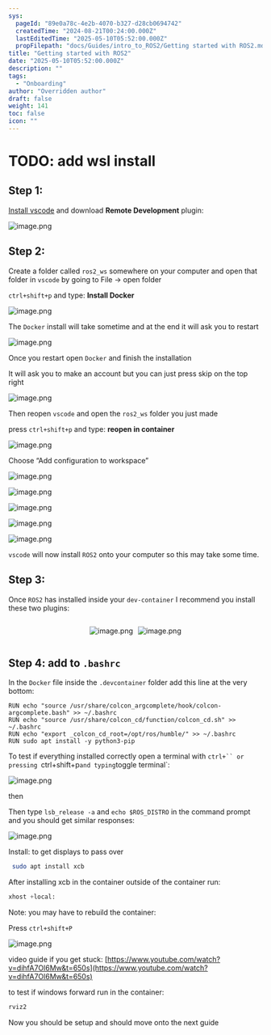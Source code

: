 ```yaml
---
sys:
  pageId: "89e0a78c-4e2b-4070-b327-d28cb0694742"
  createdTime: "2024-08-21T00:24:00.000Z"
  lastEditedTime: "2025-05-10T05:52:00.000Z"
  propFilepath: "docs/Guides/intro_to_ROS2/Getting started with ROS2.md"
title: "Getting started with ROS2"
date: "2025-05-10T05:52:00.000Z"
description: ""
tags:
  - "Onboarding"
author: "Overridden author"
draft: false
weight: 141
toc: false
icon: ""
---
```


# TODO: add wsl install

## Step 1:

[Install vscode](https://code.visualstudio.com/download) and download **Remote Development** plugin:

![image.png](https://prod-files-secure.s3.us-west-2.amazonaws.com/d518164a-d88e-44d1-a4ee-3adb3bd8bce0/efb52993-1881-4a40-b95e-6f020334f022/image.png?X-Amz-Algorithm=AWS4-HMAC-SHA256&X-Amz-Content-Sha256=UNSIGNED-PAYLOAD&X-Amz-Credential=ASIAZI2LB466RX3XDHZ2%2F20250520%2Fus-west-2%2Fs3%2Faws4_request&X-Amz-Date=20250520T210750Z&X-Amz-Expires=3600&X-Amz-Security-Token=IQoJb3JpZ2luX2VjEPX%2F%2F%2F%2F%2F%2F%2F%2F%2F%2FwEaCXVzLXdlc3QtMiJGMEQCIFdLVmyBG4YA%2B8yHTxDu6cNujLVhmpnwjD2ibPYp9kuyAiAf4lEOQqwraTp0dACMpZn8YCovWMm0MW%2BhWXHq0473cSqIBAiu%2F%2F%2F%2F%2F%2F%2F%2F%2F%2F8BEAAaDDYzNzQyMzE4MzgwNSIMSTtY16WuFhBdJ43BKtwDHOVnyfqDREDnzaaxG6F7AgVUAtancUUopGWrZkWAn1Ww8EbGiUH%2Bn0A6pkkqOUae8KqR%2BqVS3WzDOS88zEa2kofhabDM1%2Bo0q87q%2B%2BlJe3uJdZ6F5rL7ax5Au4sPui%2BlL1AkqGFLy8ogQoZyjLZJG8geZCg5ZiLrm%2B5NEYQjZhhwXMYm%2FEJm0BiAv5rniFL6qucssVDghTT3INnezB%2Bdl9q2lr4YuMKwqC91JANMVc%2Fk1GtBixdID2%2FT8aBUkPPMDvFukAoUcyTjYyBsMHF8dz%2BHjLUflvTLEPBVTQnjeFqcpDQQZvw%2F%2BiGYH7e1AdsfuGWsAirem8gMtCe5K4AgCn04ay%2F2jWMEw%2BLVA56tUAPWvcqSyuZ6vDT812KZw9O3nZ%2BC7Y0AwFEl5c0NEgJInJ9BLS2JcCzzPS7%2Fn%2F13IV7iGHSaoU63WzhRQ4%2FKp5ELcw4gkYkoaFNaayrEMvUuaiAreAvPdIlW3VTIKWWAebQG%2FJKJ5g0fwn0T7WgtgEYPLYpgLoNnkjmD9eA268GW1XnX2H9FiA8vTYTtZR9ZDzMvjnFswuESbVLcgynVLhnlsFotDuGsqBz2Y7nM4TFrtivtrC%2BGDWHC1l0O2mNiYoFTFlqwW%2Bbj0BJmzzAwlMuzwQY6pgEnsclTtVsjKT6db%2FroRwLtLSEIz%2FdZYDzvhDhFZMmfL2FOPzkt5qvWLcDenF3%2BzoltiHfqeIhH5sRqSuSWjIFm5vS3DIVSNtyxvoP4RrkH8Zabxqlnwvulgqv7zTQExtcAyOTE%2BbN7habKr6sHPesfccwkBMHwcBWbLgvzoKi2cp2UWZfxGQPTfPDxyFjVXa9%2FbRWVSf25mGU8QHcC8UbIpiU4MDds&X-Amz-Signature=a3dc05f6910752bf8d596249843715f76d26c4e30147431c55dd213b2363668e&X-Amz-SignedHeaders=host&x-id=GetObject)

## Step 2:

Create a folder called `ros2_ws` somewhere on your computer and open that folder in `vscode` by going to File → open folder 

`ctrl+shift+p` and type: **Install Docker**

![image.png](https://prod-files-secure.s3.us-west-2.amazonaws.com/d518164a-d88e-44d1-a4ee-3adb3bd8bce0/2269dc0e-1cd5-47ff-bceb-c04ad9b2eab0/image.png?X-Amz-Algorithm=AWS4-HMAC-SHA256&X-Amz-Content-Sha256=UNSIGNED-PAYLOAD&X-Amz-Credential=ASIAZI2LB466RX3XDHZ2%2F20250520%2Fus-west-2%2Fs3%2Faws4_request&X-Amz-Date=20250520T210750Z&X-Amz-Expires=3600&X-Amz-Security-Token=IQoJb3JpZ2luX2VjEPX%2F%2F%2F%2F%2F%2F%2F%2F%2F%2FwEaCXVzLXdlc3QtMiJGMEQCIFdLVmyBG4YA%2B8yHTxDu6cNujLVhmpnwjD2ibPYp9kuyAiAf4lEOQqwraTp0dACMpZn8YCovWMm0MW%2BhWXHq0473cSqIBAiu%2F%2F%2F%2F%2F%2F%2F%2F%2F%2F8BEAAaDDYzNzQyMzE4MzgwNSIMSTtY16WuFhBdJ43BKtwDHOVnyfqDREDnzaaxG6F7AgVUAtancUUopGWrZkWAn1Ww8EbGiUH%2Bn0A6pkkqOUae8KqR%2BqVS3WzDOS88zEa2kofhabDM1%2Bo0q87q%2B%2BlJe3uJdZ6F5rL7ax5Au4sPui%2BlL1AkqGFLy8ogQoZyjLZJG8geZCg5ZiLrm%2B5NEYQjZhhwXMYm%2FEJm0BiAv5rniFL6qucssVDghTT3INnezB%2Bdl9q2lr4YuMKwqC91JANMVc%2Fk1GtBixdID2%2FT8aBUkPPMDvFukAoUcyTjYyBsMHF8dz%2BHjLUflvTLEPBVTQnjeFqcpDQQZvw%2F%2BiGYH7e1AdsfuGWsAirem8gMtCe5K4AgCn04ay%2F2jWMEw%2BLVA56tUAPWvcqSyuZ6vDT812KZw9O3nZ%2BC7Y0AwFEl5c0NEgJInJ9BLS2JcCzzPS7%2Fn%2F13IV7iGHSaoU63WzhRQ4%2FKp5ELcw4gkYkoaFNaayrEMvUuaiAreAvPdIlW3VTIKWWAebQG%2FJKJ5g0fwn0T7WgtgEYPLYpgLoNnkjmD9eA268GW1XnX2H9FiA8vTYTtZR9ZDzMvjnFswuESbVLcgynVLhnlsFotDuGsqBz2Y7nM4TFrtivtrC%2BGDWHC1l0O2mNiYoFTFlqwW%2Bbj0BJmzzAwlMuzwQY6pgEnsclTtVsjKT6db%2FroRwLtLSEIz%2FdZYDzvhDhFZMmfL2FOPzkt5qvWLcDenF3%2BzoltiHfqeIhH5sRqSuSWjIFm5vS3DIVSNtyxvoP4RrkH8Zabxqlnwvulgqv7zTQExtcAyOTE%2BbN7habKr6sHPesfccwkBMHwcBWbLgvzoKi2cp2UWZfxGQPTfPDxyFjVXa9%2FbRWVSf25mGU8QHcC8UbIpiU4MDds&X-Amz-Signature=5df1a553d9b9904cf472242bb63193a768793478ecc9c6c276176697e3382644&X-Amz-SignedHeaders=host&x-id=GetObject)

The `Docker` install will take sometime and at the end it will ask you to restart

![image.png](https://prod-files-secure.s3.us-west-2.amazonaws.com/d518164a-d88e-44d1-a4ee-3adb3bd8bce0/ed233f78-be33-4b1f-b89c-9c346c0e961e/image.png?X-Amz-Algorithm=AWS4-HMAC-SHA256&X-Amz-Content-Sha256=UNSIGNED-PAYLOAD&X-Amz-Credential=ASIAZI2LB466RX3XDHZ2%2F20250520%2Fus-west-2%2Fs3%2Faws4_request&X-Amz-Date=20250520T210750Z&X-Amz-Expires=3600&X-Amz-Security-Token=IQoJb3JpZ2luX2VjEPX%2F%2F%2F%2F%2F%2F%2F%2F%2F%2FwEaCXVzLXdlc3QtMiJGMEQCIFdLVmyBG4YA%2B8yHTxDu6cNujLVhmpnwjD2ibPYp9kuyAiAf4lEOQqwraTp0dACMpZn8YCovWMm0MW%2BhWXHq0473cSqIBAiu%2F%2F%2F%2F%2F%2F%2F%2F%2F%2F8BEAAaDDYzNzQyMzE4MzgwNSIMSTtY16WuFhBdJ43BKtwDHOVnyfqDREDnzaaxG6F7AgVUAtancUUopGWrZkWAn1Ww8EbGiUH%2Bn0A6pkkqOUae8KqR%2BqVS3WzDOS88zEa2kofhabDM1%2Bo0q87q%2B%2BlJe3uJdZ6F5rL7ax5Au4sPui%2BlL1AkqGFLy8ogQoZyjLZJG8geZCg5ZiLrm%2B5NEYQjZhhwXMYm%2FEJm0BiAv5rniFL6qucssVDghTT3INnezB%2Bdl9q2lr4YuMKwqC91JANMVc%2Fk1GtBixdID2%2FT8aBUkPPMDvFukAoUcyTjYyBsMHF8dz%2BHjLUflvTLEPBVTQnjeFqcpDQQZvw%2F%2BiGYH7e1AdsfuGWsAirem8gMtCe5K4AgCn04ay%2F2jWMEw%2BLVA56tUAPWvcqSyuZ6vDT812KZw9O3nZ%2BC7Y0AwFEl5c0NEgJInJ9BLS2JcCzzPS7%2Fn%2F13IV7iGHSaoU63WzhRQ4%2FKp5ELcw4gkYkoaFNaayrEMvUuaiAreAvPdIlW3VTIKWWAebQG%2FJKJ5g0fwn0T7WgtgEYPLYpgLoNnkjmD9eA268GW1XnX2H9FiA8vTYTtZR9ZDzMvjnFswuESbVLcgynVLhnlsFotDuGsqBz2Y7nM4TFrtivtrC%2BGDWHC1l0O2mNiYoFTFlqwW%2Bbj0BJmzzAwlMuzwQY6pgEnsclTtVsjKT6db%2FroRwLtLSEIz%2FdZYDzvhDhFZMmfL2FOPzkt5qvWLcDenF3%2BzoltiHfqeIhH5sRqSuSWjIFm5vS3DIVSNtyxvoP4RrkH8Zabxqlnwvulgqv7zTQExtcAyOTE%2BbN7habKr6sHPesfccwkBMHwcBWbLgvzoKi2cp2UWZfxGQPTfPDxyFjVXa9%2FbRWVSf25mGU8QHcC8UbIpiU4MDds&X-Amz-Signature=70ab4a0d72fd735ad921c69bc72bfe0c8cb88109a508497021f809564791534b&X-Amz-SignedHeaders=host&x-id=GetObject)

Once you restart open `Docker` and finish the installation

It will ask you to make an account but you can just press skip on the top right

![image.png](https://prod-files-secure.s3.us-west-2.amazonaws.com/d518164a-d88e-44d1-a4ee-3adb3bd8bce0/21010ad9-1659-4fd9-9f59-9932a09b2a3d/image.png?X-Amz-Algorithm=AWS4-HMAC-SHA256&X-Amz-Content-Sha256=UNSIGNED-PAYLOAD&X-Amz-Credential=ASIAZI2LB466RX3XDHZ2%2F20250520%2Fus-west-2%2Fs3%2Faws4_request&X-Amz-Date=20250520T210750Z&X-Amz-Expires=3600&X-Amz-Security-Token=IQoJb3JpZ2luX2VjEPX%2F%2F%2F%2F%2F%2F%2F%2F%2F%2FwEaCXVzLXdlc3QtMiJGMEQCIFdLVmyBG4YA%2B8yHTxDu6cNujLVhmpnwjD2ibPYp9kuyAiAf4lEOQqwraTp0dACMpZn8YCovWMm0MW%2BhWXHq0473cSqIBAiu%2F%2F%2F%2F%2F%2F%2F%2F%2F%2F8BEAAaDDYzNzQyMzE4MzgwNSIMSTtY16WuFhBdJ43BKtwDHOVnyfqDREDnzaaxG6F7AgVUAtancUUopGWrZkWAn1Ww8EbGiUH%2Bn0A6pkkqOUae8KqR%2BqVS3WzDOS88zEa2kofhabDM1%2Bo0q87q%2B%2BlJe3uJdZ6F5rL7ax5Au4sPui%2BlL1AkqGFLy8ogQoZyjLZJG8geZCg5ZiLrm%2B5NEYQjZhhwXMYm%2FEJm0BiAv5rniFL6qucssVDghTT3INnezB%2Bdl9q2lr4YuMKwqC91JANMVc%2Fk1GtBixdID2%2FT8aBUkPPMDvFukAoUcyTjYyBsMHF8dz%2BHjLUflvTLEPBVTQnjeFqcpDQQZvw%2F%2BiGYH7e1AdsfuGWsAirem8gMtCe5K4AgCn04ay%2F2jWMEw%2BLVA56tUAPWvcqSyuZ6vDT812KZw9O3nZ%2BC7Y0AwFEl5c0NEgJInJ9BLS2JcCzzPS7%2Fn%2F13IV7iGHSaoU63WzhRQ4%2FKp5ELcw4gkYkoaFNaayrEMvUuaiAreAvPdIlW3VTIKWWAebQG%2FJKJ5g0fwn0T7WgtgEYPLYpgLoNnkjmD9eA268GW1XnX2H9FiA8vTYTtZR9ZDzMvjnFswuESbVLcgynVLhnlsFotDuGsqBz2Y7nM4TFrtivtrC%2BGDWHC1l0O2mNiYoFTFlqwW%2Bbj0BJmzzAwlMuzwQY6pgEnsclTtVsjKT6db%2FroRwLtLSEIz%2FdZYDzvhDhFZMmfL2FOPzkt5qvWLcDenF3%2BzoltiHfqeIhH5sRqSuSWjIFm5vS3DIVSNtyxvoP4RrkH8Zabxqlnwvulgqv7zTQExtcAyOTE%2BbN7habKr6sHPesfccwkBMHwcBWbLgvzoKi2cp2UWZfxGQPTfPDxyFjVXa9%2FbRWVSf25mGU8QHcC8UbIpiU4MDds&X-Amz-Signature=10af872b4156f12ebed499fa07bcabdb4d085fe6aaca6d3ab5e39990d9ace050&X-Amz-SignedHeaders=host&x-id=GetObject)

Then reopen `vscode` and open the `ros2_ws` folder you just made

press `ctrl+shift+p` and type: **reopen in container**

![image.png](https://prod-files-secure.s3.us-west-2.amazonaws.com/d518164a-d88e-44d1-a4ee-3adb3bd8bce0/4e93b8c2-41ad-488c-8095-c74205196118/image.png?X-Amz-Algorithm=AWS4-HMAC-SHA256&X-Amz-Content-Sha256=UNSIGNED-PAYLOAD&X-Amz-Credential=ASIAZI2LB466RX3XDHZ2%2F20250520%2Fus-west-2%2Fs3%2Faws4_request&X-Amz-Date=20250520T210750Z&X-Amz-Expires=3600&X-Amz-Security-Token=IQoJb3JpZ2luX2VjEPX%2F%2F%2F%2F%2F%2F%2F%2F%2F%2FwEaCXVzLXdlc3QtMiJGMEQCIFdLVmyBG4YA%2B8yHTxDu6cNujLVhmpnwjD2ibPYp9kuyAiAf4lEOQqwraTp0dACMpZn8YCovWMm0MW%2BhWXHq0473cSqIBAiu%2F%2F%2F%2F%2F%2F%2F%2F%2F%2F8BEAAaDDYzNzQyMzE4MzgwNSIMSTtY16WuFhBdJ43BKtwDHOVnyfqDREDnzaaxG6F7AgVUAtancUUopGWrZkWAn1Ww8EbGiUH%2Bn0A6pkkqOUae8KqR%2BqVS3WzDOS88zEa2kofhabDM1%2Bo0q87q%2B%2BlJe3uJdZ6F5rL7ax5Au4sPui%2BlL1AkqGFLy8ogQoZyjLZJG8geZCg5ZiLrm%2B5NEYQjZhhwXMYm%2FEJm0BiAv5rniFL6qucssVDghTT3INnezB%2Bdl9q2lr4YuMKwqC91JANMVc%2Fk1GtBixdID2%2FT8aBUkPPMDvFukAoUcyTjYyBsMHF8dz%2BHjLUflvTLEPBVTQnjeFqcpDQQZvw%2F%2BiGYH7e1AdsfuGWsAirem8gMtCe5K4AgCn04ay%2F2jWMEw%2BLVA56tUAPWvcqSyuZ6vDT812KZw9O3nZ%2BC7Y0AwFEl5c0NEgJInJ9BLS2JcCzzPS7%2Fn%2F13IV7iGHSaoU63WzhRQ4%2FKp5ELcw4gkYkoaFNaayrEMvUuaiAreAvPdIlW3VTIKWWAebQG%2FJKJ5g0fwn0T7WgtgEYPLYpgLoNnkjmD9eA268GW1XnX2H9FiA8vTYTtZR9ZDzMvjnFswuESbVLcgynVLhnlsFotDuGsqBz2Y7nM4TFrtivtrC%2BGDWHC1l0O2mNiYoFTFlqwW%2Bbj0BJmzzAwlMuzwQY6pgEnsclTtVsjKT6db%2FroRwLtLSEIz%2FdZYDzvhDhFZMmfL2FOPzkt5qvWLcDenF3%2BzoltiHfqeIhH5sRqSuSWjIFm5vS3DIVSNtyxvoP4RrkH8Zabxqlnwvulgqv7zTQExtcAyOTE%2BbN7habKr6sHPesfccwkBMHwcBWbLgvzoKi2cp2UWZfxGQPTfPDxyFjVXa9%2FbRWVSf25mGU8QHcC8UbIpiU4MDds&X-Amz-Signature=76f58c547b95d0089472fa6ebc07826b2430ed0982cb8a35563418c601d21f78&X-Amz-SignedHeaders=host&x-id=GetObject)

Choose “Add configuration to workspace”

![image.png](https://prod-files-secure.s3.us-west-2.amazonaws.com/d518164a-d88e-44d1-a4ee-3adb3bd8bce0/9560b282-5060-4989-ba37-97e7b2c22476/image.png?X-Amz-Algorithm=AWS4-HMAC-SHA256&X-Amz-Content-Sha256=UNSIGNED-PAYLOAD&X-Amz-Credential=ASIAZI2LB466RX3XDHZ2%2F20250520%2Fus-west-2%2Fs3%2Faws4_request&X-Amz-Date=20250520T210750Z&X-Amz-Expires=3600&X-Amz-Security-Token=IQoJb3JpZ2luX2VjEPX%2F%2F%2F%2F%2F%2F%2F%2F%2F%2FwEaCXVzLXdlc3QtMiJGMEQCIFdLVmyBG4YA%2B8yHTxDu6cNujLVhmpnwjD2ibPYp9kuyAiAf4lEOQqwraTp0dACMpZn8YCovWMm0MW%2BhWXHq0473cSqIBAiu%2F%2F%2F%2F%2F%2F%2F%2F%2F%2F8BEAAaDDYzNzQyMzE4MzgwNSIMSTtY16WuFhBdJ43BKtwDHOVnyfqDREDnzaaxG6F7AgVUAtancUUopGWrZkWAn1Ww8EbGiUH%2Bn0A6pkkqOUae8KqR%2BqVS3WzDOS88zEa2kofhabDM1%2Bo0q87q%2B%2BlJe3uJdZ6F5rL7ax5Au4sPui%2BlL1AkqGFLy8ogQoZyjLZJG8geZCg5ZiLrm%2B5NEYQjZhhwXMYm%2FEJm0BiAv5rniFL6qucssVDghTT3INnezB%2Bdl9q2lr4YuMKwqC91JANMVc%2Fk1GtBixdID2%2FT8aBUkPPMDvFukAoUcyTjYyBsMHF8dz%2BHjLUflvTLEPBVTQnjeFqcpDQQZvw%2F%2BiGYH7e1AdsfuGWsAirem8gMtCe5K4AgCn04ay%2F2jWMEw%2BLVA56tUAPWvcqSyuZ6vDT812KZw9O3nZ%2BC7Y0AwFEl5c0NEgJInJ9BLS2JcCzzPS7%2Fn%2F13IV7iGHSaoU63WzhRQ4%2FKp5ELcw4gkYkoaFNaayrEMvUuaiAreAvPdIlW3VTIKWWAebQG%2FJKJ5g0fwn0T7WgtgEYPLYpgLoNnkjmD9eA268GW1XnX2H9FiA8vTYTtZR9ZDzMvjnFswuESbVLcgynVLhnlsFotDuGsqBz2Y7nM4TFrtivtrC%2BGDWHC1l0O2mNiYoFTFlqwW%2Bbj0BJmzzAwlMuzwQY6pgEnsclTtVsjKT6db%2FroRwLtLSEIz%2FdZYDzvhDhFZMmfL2FOPzkt5qvWLcDenF3%2BzoltiHfqeIhH5sRqSuSWjIFm5vS3DIVSNtyxvoP4RrkH8Zabxqlnwvulgqv7zTQExtcAyOTE%2BbN7habKr6sHPesfccwkBMHwcBWbLgvzoKi2cp2UWZfxGQPTfPDxyFjVXa9%2FbRWVSf25mGU8QHcC8UbIpiU4MDds&X-Amz-Signature=e839ac7a534f110f1bb2ba8b6f95f128bedf58c9e97cff0315e1998fb56a7924&X-Amz-SignedHeaders=host&x-id=GetObject)

![image.png](https://prod-files-secure.s3.us-west-2.amazonaws.com/d518164a-d88e-44d1-a4ee-3adb3bd8bce0/2ee63f81-886b-48e8-a553-dc6e5eac99e4/image.png?X-Amz-Algorithm=AWS4-HMAC-SHA256&X-Amz-Content-Sha256=UNSIGNED-PAYLOAD&X-Amz-Credential=ASIAZI2LB466RX3XDHZ2%2F20250520%2Fus-west-2%2Fs3%2Faws4_request&X-Amz-Date=20250520T210750Z&X-Amz-Expires=3600&X-Amz-Security-Token=IQoJb3JpZ2luX2VjEPX%2F%2F%2F%2F%2F%2F%2F%2F%2F%2FwEaCXVzLXdlc3QtMiJGMEQCIFdLVmyBG4YA%2B8yHTxDu6cNujLVhmpnwjD2ibPYp9kuyAiAf4lEOQqwraTp0dACMpZn8YCovWMm0MW%2BhWXHq0473cSqIBAiu%2F%2F%2F%2F%2F%2F%2F%2F%2F%2F8BEAAaDDYzNzQyMzE4MzgwNSIMSTtY16WuFhBdJ43BKtwDHOVnyfqDREDnzaaxG6F7AgVUAtancUUopGWrZkWAn1Ww8EbGiUH%2Bn0A6pkkqOUae8KqR%2BqVS3WzDOS88zEa2kofhabDM1%2Bo0q87q%2B%2BlJe3uJdZ6F5rL7ax5Au4sPui%2BlL1AkqGFLy8ogQoZyjLZJG8geZCg5ZiLrm%2B5NEYQjZhhwXMYm%2FEJm0BiAv5rniFL6qucssVDghTT3INnezB%2Bdl9q2lr4YuMKwqC91JANMVc%2Fk1GtBixdID2%2FT8aBUkPPMDvFukAoUcyTjYyBsMHF8dz%2BHjLUflvTLEPBVTQnjeFqcpDQQZvw%2F%2BiGYH7e1AdsfuGWsAirem8gMtCe5K4AgCn04ay%2F2jWMEw%2BLVA56tUAPWvcqSyuZ6vDT812KZw9O3nZ%2BC7Y0AwFEl5c0NEgJInJ9BLS2JcCzzPS7%2Fn%2F13IV7iGHSaoU63WzhRQ4%2FKp5ELcw4gkYkoaFNaayrEMvUuaiAreAvPdIlW3VTIKWWAebQG%2FJKJ5g0fwn0T7WgtgEYPLYpgLoNnkjmD9eA268GW1XnX2H9FiA8vTYTtZR9ZDzMvjnFswuESbVLcgynVLhnlsFotDuGsqBz2Y7nM4TFrtivtrC%2BGDWHC1l0O2mNiYoFTFlqwW%2Bbj0BJmzzAwlMuzwQY6pgEnsclTtVsjKT6db%2FroRwLtLSEIz%2FdZYDzvhDhFZMmfL2FOPzkt5qvWLcDenF3%2BzoltiHfqeIhH5sRqSuSWjIFm5vS3DIVSNtyxvoP4RrkH8Zabxqlnwvulgqv7zTQExtcAyOTE%2BbN7habKr6sHPesfccwkBMHwcBWbLgvzoKi2cp2UWZfxGQPTfPDxyFjVXa9%2FbRWVSf25mGU8QHcC8UbIpiU4MDds&X-Amz-Signature=9db4a3aeccc8b2ce1af3f8b6845c8b0e813250a0669aed37ac33a4ef54530e03&X-Amz-SignedHeaders=host&x-id=GetObject)

![image.png](https://prod-files-secure.s3.us-west-2.amazonaws.com/d518164a-d88e-44d1-a4ee-3adb3bd8bce0/ae1580b2-b048-407e-aed9-b584224a7a04/image.png?X-Amz-Algorithm=AWS4-HMAC-SHA256&X-Amz-Content-Sha256=UNSIGNED-PAYLOAD&X-Amz-Credential=ASIAZI2LB466RX3XDHZ2%2F20250520%2Fus-west-2%2Fs3%2Faws4_request&X-Amz-Date=20250520T210750Z&X-Amz-Expires=3600&X-Amz-Security-Token=IQoJb3JpZ2luX2VjEPX%2F%2F%2F%2F%2F%2F%2F%2F%2F%2FwEaCXVzLXdlc3QtMiJGMEQCIFdLVmyBG4YA%2B8yHTxDu6cNujLVhmpnwjD2ibPYp9kuyAiAf4lEOQqwraTp0dACMpZn8YCovWMm0MW%2BhWXHq0473cSqIBAiu%2F%2F%2F%2F%2F%2F%2F%2F%2F%2F8BEAAaDDYzNzQyMzE4MzgwNSIMSTtY16WuFhBdJ43BKtwDHOVnyfqDREDnzaaxG6F7AgVUAtancUUopGWrZkWAn1Ww8EbGiUH%2Bn0A6pkkqOUae8KqR%2BqVS3WzDOS88zEa2kofhabDM1%2Bo0q87q%2B%2BlJe3uJdZ6F5rL7ax5Au4sPui%2BlL1AkqGFLy8ogQoZyjLZJG8geZCg5ZiLrm%2B5NEYQjZhhwXMYm%2FEJm0BiAv5rniFL6qucssVDghTT3INnezB%2Bdl9q2lr4YuMKwqC91JANMVc%2Fk1GtBixdID2%2FT8aBUkPPMDvFukAoUcyTjYyBsMHF8dz%2BHjLUflvTLEPBVTQnjeFqcpDQQZvw%2F%2BiGYH7e1AdsfuGWsAirem8gMtCe5K4AgCn04ay%2F2jWMEw%2BLVA56tUAPWvcqSyuZ6vDT812KZw9O3nZ%2BC7Y0AwFEl5c0NEgJInJ9BLS2JcCzzPS7%2Fn%2F13IV7iGHSaoU63WzhRQ4%2FKp5ELcw4gkYkoaFNaayrEMvUuaiAreAvPdIlW3VTIKWWAebQG%2FJKJ5g0fwn0T7WgtgEYPLYpgLoNnkjmD9eA268GW1XnX2H9FiA8vTYTtZR9ZDzMvjnFswuESbVLcgynVLhnlsFotDuGsqBz2Y7nM4TFrtivtrC%2BGDWHC1l0O2mNiYoFTFlqwW%2Bbj0BJmzzAwlMuzwQY6pgEnsclTtVsjKT6db%2FroRwLtLSEIz%2FdZYDzvhDhFZMmfL2FOPzkt5qvWLcDenF3%2BzoltiHfqeIhH5sRqSuSWjIFm5vS3DIVSNtyxvoP4RrkH8Zabxqlnwvulgqv7zTQExtcAyOTE%2BbN7habKr6sHPesfccwkBMHwcBWbLgvzoKi2cp2UWZfxGQPTfPDxyFjVXa9%2FbRWVSf25mGU8QHcC8UbIpiU4MDds&X-Amz-Signature=7f266b0da836635735b91f8a917a72974469c35fea8430a27d3410f9d9108d51&X-Amz-SignedHeaders=host&x-id=GetObject)

![image.png](https://prod-files-secure.s3.us-west-2.amazonaws.com/d518164a-d88e-44d1-a4ee-3adb3bd8bce0/53255b28-f75e-430f-b9e3-c0ac8577e42b/image.png?X-Amz-Algorithm=AWS4-HMAC-SHA256&X-Amz-Content-Sha256=UNSIGNED-PAYLOAD&X-Amz-Credential=ASIAZI2LB466RX3XDHZ2%2F20250520%2Fus-west-2%2Fs3%2Faws4_request&X-Amz-Date=20250520T210750Z&X-Amz-Expires=3600&X-Amz-Security-Token=IQoJb3JpZ2luX2VjEPX%2F%2F%2F%2F%2F%2F%2F%2F%2F%2FwEaCXVzLXdlc3QtMiJGMEQCIFdLVmyBG4YA%2B8yHTxDu6cNujLVhmpnwjD2ibPYp9kuyAiAf4lEOQqwraTp0dACMpZn8YCovWMm0MW%2BhWXHq0473cSqIBAiu%2F%2F%2F%2F%2F%2F%2F%2F%2F%2F8BEAAaDDYzNzQyMzE4MzgwNSIMSTtY16WuFhBdJ43BKtwDHOVnyfqDREDnzaaxG6F7AgVUAtancUUopGWrZkWAn1Ww8EbGiUH%2Bn0A6pkkqOUae8KqR%2BqVS3WzDOS88zEa2kofhabDM1%2Bo0q87q%2B%2BlJe3uJdZ6F5rL7ax5Au4sPui%2BlL1AkqGFLy8ogQoZyjLZJG8geZCg5ZiLrm%2B5NEYQjZhhwXMYm%2FEJm0BiAv5rniFL6qucssVDghTT3INnezB%2Bdl9q2lr4YuMKwqC91JANMVc%2Fk1GtBixdID2%2FT8aBUkPPMDvFukAoUcyTjYyBsMHF8dz%2BHjLUflvTLEPBVTQnjeFqcpDQQZvw%2F%2BiGYH7e1AdsfuGWsAirem8gMtCe5K4AgCn04ay%2F2jWMEw%2BLVA56tUAPWvcqSyuZ6vDT812KZw9O3nZ%2BC7Y0AwFEl5c0NEgJInJ9BLS2JcCzzPS7%2Fn%2F13IV7iGHSaoU63WzhRQ4%2FKp5ELcw4gkYkoaFNaayrEMvUuaiAreAvPdIlW3VTIKWWAebQG%2FJKJ5g0fwn0T7WgtgEYPLYpgLoNnkjmD9eA268GW1XnX2H9FiA8vTYTtZR9ZDzMvjnFswuESbVLcgynVLhnlsFotDuGsqBz2Y7nM4TFrtivtrC%2BGDWHC1l0O2mNiYoFTFlqwW%2Bbj0BJmzzAwlMuzwQY6pgEnsclTtVsjKT6db%2FroRwLtLSEIz%2FdZYDzvhDhFZMmfL2FOPzkt5qvWLcDenF3%2BzoltiHfqeIhH5sRqSuSWjIFm5vS3DIVSNtyxvoP4RrkH8Zabxqlnwvulgqv7zTQExtcAyOTE%2BbN7habKr6sHPesfccwkBMHwcBWbLgvzoKi2cp2UWZfxGQPTfPDxyFjVXa9%2FbRWVSf25mGU8QHcC8UbIpiU4MDds&X-Amz-Signature=bff79833d56852eea564f8b3e484500bd53c6e6d635d5347a017ae81c9af2ac8&X-Amz-SignedHeaders=host&x-id=GetObject)

![image.png](https://prod-files-secure.s3.us-west-2.amazonaws.com/d518164a-d88e-44d1-a4ee-3adb3bd8bce0/7c562767-5af9-4ffb-97d1-327bcdf4ee00/image.png?X-Amz-Algorithm=AWS4-HMAC-SHA256&X-Amz-Content-Sha256=UNSIGNED-PAYLOAD&X-Amz-Credential=ASIAZI2LB466RX3XDHZ2%2F20250520%2Fus-west-2%2Fs3%2Faws4_request&X-Amz-Date=20250520T210750Z&X-Amz-Expires=3600&X-Amz-Security-Token=IQoJb3JpZ2luX2VjEPX%2F%2F%2F%2F%2F%2F%2F%2F%2F%2FwEaCXVzLXdlc3QtMiJGMEQCIFdLVmyBG4YA%2B8yHTxDu6cNujLVhmpnwjD2ibPYp9kuyAiAf4lEOQqwraTp0dACMpZn8YCovWMm0MW%2BhWXHq0473cSqIBAiu%2F%2F%2F%2F%2F%2F%2F%2F%2F%2F8BEAAaDDYzNzQyMzE4MzgwNSIMSTtY16WuFhBdJ43BKtwDHOVnyfqDREDnzaaxG6F7AgVUAtancUUopGWrZkWAn1Ww8EbGiUH%2Bn0A6pkkqOUae8KqR%2BqVS3WzDOS88zEa2kofhabDM1%2Bo0q87q%2B%2BlJe3uJdZ6F5rL7ax5Au4sPui%2BlL1AkqGFLy8ogQoZyjLZJG8geZCg5ZiLrm%2B5NEYQjZhhwXMYm%2FEJm0BiAv5rniFL6qucssVDghTT3INnezB%2Bdl9q2lr4YuMKwqC91JANMVc%2Fk1GtBixdID2%2FT8aBUkPPMDvFukAoUcyTjYyBsMHF8dz%2BHjLUflvTLEPBVTQnjeFqcpDQQZvw%2F%2BiGYH7e1AdsfuGWsAirem8gMtCe5K4AgCn04ay%2F2jWMEw%2BLVA56tUAPWvcqSyuZ6vDT812KZw9O3nZ%2BC7Y0AwFEl5c0NEgJInJ9BLS2JcCzzPS7%2Fn%2F13IV7iGHSaoU63WzhRQ4%2FKp5ELcw4gkYkoaFNaayrEMvUuaiAreAvPdIlW3VTIKWWAebQG%2FJKJ5g0fwn0T7WgtgEYPLYpgLoNnkjmD9eA268GW1XnX2H9FiA8vTYTtZR9ZDzMvjnFswuESbVLcgynVLhnlsFotDuGsqBz2Y7nM4TFrtivtrC%2BGDWHC1l0O2mNiYoFTFlqwW%2Bbj0BJmzzAwlMuzwQY6pgEnsclTtVsjKT6db%2FroRwLtLSEIz%2FdZYDzvhDhFZMmfL2FOPzkt5qvWLcDenF3%2BzoltiHfqeIhH5sRqSuSWjIFm5vS3DIVSNtyxvoP4RrkH8Zabxqlnwvulgqv7zTQExtcAyOTE%2BbN7habKr6sHPesfccwkBMHwcBWbLgvzoKi2cp2UWZfxGQPTfPDxyFjVXa9%2FbRWVSf25mGU8QHcC8UbIpiU4MDds&X-Amz-Signature=a4cf6910af449f044f20f2993853b7498be8a187c1325daac8550e8191afb326&X-Amz-SignedHeaders=host&x-id=GetObject)

`vscode` will now install `ROS2` onto your computer so this may take some time.

## Step 3:

Once `ROS2` has installed inside your `dev-container` I recommend you install these two plugins:

<div style="display: flex;flex-direction: row; column-gap:10px; max-width: 630px;justify-content: center;">
<div>

![image.png](https://prod-files-secure.s3.us-west-2.amazonaws.com/d518164a-d88e-44d1-a4ee-3adb3bd8bce0/3fc3d550-5a54-4ba1-ba6b-faa01cdb7369/image.png?X-Amz-Algorithm=AWS4-HMAC-SHA256&X-Amz-Content-Sha256=UNSIGNED-PAYLOAD&X-Amz-Credential=ASIAZI2LB466XGLL4YKU%2F20250520%2Fus-west-2%2Fs3%2Faws4_request&X-Amz-Date=20250520T210755Z&X-Amz-Expires=3600&X-Amz-Security-Token=IQoJb3JpZ2luX2VjEPX%2F%2F%2F%2F%2F%2F%2F%2F%2F%2FwEaCXVzLXdlc3QtMiJHMEUCIQDHKRdVSxIX5aklmSYLMznrSiT7OLPC9xFeJKCLw7MmLwIgc4mL0DdqkyQnuS3I7oQH0i31171wb4oGJ3SqBxySKaMqiAQIrv%2F%2F%2F%2F%2F%2F%2F%2F%2F%2FARAAGgw2Mzc0MjMxODM4MDUiDGVHw5itwFn7n0zkXyrcAx%2BGX6RYGMBnQBINUkR2fgFpbYSHfmxtvLf0xHwNiWKdrUK0G2bKqbSeaufrJMBQ%2BNWv%2FPYGoZynoxUlZyK8%2BCECQdn6Hmde16ScYkVCU1pii%2BZpg%2BAYNpysjfUlh5p3X7X%2BAQadUpD%2BMeO4JQBLmzIh8uf5Qz0lXZT0hmXmBbg749LJ90J8CLKRHvKwEvFbP%2FsBXWhry7ybrsy9ZzXAUysEOo7CKBWxTz6CKljK5e3%2B%2FAq2rB%2B1bNffrHICkmZ2BcSpZgZDJYnutE5iIV6j2HIAyRQmRZyY7Y0%2FpyuE3%2FBSKMzarygBaq%2F43DxAIA66xQQ9xlm%2Bk56rQRyYgP5SjVv7WWyritkK9jPTWh7Tx%2BipyGmv0PfBTEwLkRK0ApwIVpxL5rEWkl3%2FGAKhnA8FVK5UN1%2BDtX1f%2BnpNw9dy7xP8REKGeR%2FrImBIRtyAaV7FNGxNgtqfy59ngfwdkydTPHsCLCDQkQBEIC5Gd3PdRTJk4L9jmb3kOdP4HUy5%2Bf8zkUYYWFi3Km5A1gtMu%2FaPhZCdsdDcUKkNNr9mw6%2FZ0QhSANhhL9FXmQ8KvBtkqNBeCUpcV2mIqwhaM7hDuhHL6gB3fvQ35meMz3XetpQ0Hda7rTwiWjgSr357t9eZMMTLs8EGOqUBK%2BhgA1Z5frIlTzTtGxoxr072OZO1xMKW7QbwzsVqNuT9jSIdpAwE9t8OHywPKg1gXck%2BFVKb9SmbDW%2FQjiZhLXb2E1swiO6nvuZxnlgTSRUej7E3VhcetB4UCMJjH9ZjTrQetqj0VdJoZSwdjZPv8wOc7yJn667CypeKzEYOKoAVrVtPjo4iVhldP%2FbNE2J0aLdIY8dEDMLlI3AX6t%2B7lgLf4q%2Bb&X-Amz-Signature=bf929560385a53eedffe477f787136dfb342dba9be3ade935970b44781fbcafd&X-Amz-SignedHeaders=host&x-id=GetObject)

</div>
<div>

![image.png](https://prod-files-secure.s3.us-west-2.amazonaws.com/d518164a-d88e-44d1-a4ee-3adb3bd8bce0/d994cc66-13c2-4093-a5a3-f84cf4601a82/image.png?X-Amz-Algorithm=AWS4-HMAC-SHA256&X-Amz-Content-Sha256=UNSIGNED-PAYLOAD&X-Amz-Credential=ASIAZI2LB466YSONKUZ7%2F20250520%2Fus-west-2%2Fs3%2Faws4_request&X-Amz-Date=20250520T210755Z&X-Amz-Expires=3600&X-Amz-Security-Token=IQoJb3JpZ2luX2VjEPX%2F%2F%2F%2F%2F%2F%2F%2F%2F%2FwEaCXVzLXdlc3QtMiJHMEUCIQCm7NHb14J7UzbNZCbGQCm8xpGiRT9uD4Yq1gHS4bOf%2BAIgY%2FAM9PxkNy380Qnar3X74Owq97am5Lq2on7NQnIn4SkqiAQIrf%2F%2F%2F%2F%2F%2F%2F%2F%2F%2FARAAGgw2Mzc0MjMxODM4MDUiDCRXPQqxcXMMtMqfqCrcA48AjQzP8CL5NaUVvhweCLRzJTIDko4EnfOSBgPj4A%2FzN3FTx%2B0pE5SkviqTOX59AgyBu9ur%2BSkSoQxScgj0BOwkJK3bl7mF9lXeK4fXO3R9HUkh1Z2AV9yVAmnNncHNxrghnSSDAVSDT6mheDZYu3X7KxNSB5YCVDj0MmSqh09oNl32Od2d2sGsqqVJgt0CnhjLvXDWW%2FtJxJENjqEuWg%2BhM1Cf9VjaIi19PhphY9zGr7stz2F1CoZ0P0CcSNQTIE0ioztmUL0W1Q79d%2BvAvgUoKq0CxbxwhUTFYaFSfRuIdGGLcxjcP7phZbA9DCkIwElP%2FeEzZDjRukyQ1BYSCqTFv5pO6DGfc9dM%2BZNVOE%2FpvPJeJZVRXz4lTUBoiASdiJrAQy%2F5amMYrsE2ThDBODaxGJBFaYdrDJJnKuwlqIdJBIw2DiXd9tNaAArbmfAgBle9Sr6RJJxxyLi4lx1Ug4hYhHT0Pn3t8IWPqo%2FU4SB1xBgMmB1JsYT1s%2F12wGaF8hisq%2BFLAL2tQzwKtbFywU%2BNg%2Fj18ZrzmQyQsrrX%2FEY06ezpBWY%2BETa5Q7sm2R5D7oXo7fd6FX4aNHgYh2peaEqtUZrzP8K3%2Bi4z%2Fkyz6Lz%2BzRdAN2Aj6uR1JTiiMNbLs8EGOqUBKVed5PbKdYiKdfvJyfJAeYtqYqInClUYZ2t0%2F3RJF7awnCKhIwS2vk4Gy2hkci2E4Cdp7duNrUgMUnphrrTbiIkr8Ex%2B8PuE%2BMgX4NLfYESEXYmFMjhM3CkFztkyUcPleohXcxDoLqiZW82Mnbx41PWKb6sMmr1mSXjbSRn3bPWc%2FzYluleaUa3Tpmx%2FASZCCaLPVoOavRbwUpW2P7V3OB5cMg8q&X-Amz-Signature=5af03c39548037b4c5494e2cd357c66a041cd8d99753dad442cc1fdc9a8b2b4c&X-Amz-SignedHeaders=host&x-id=GetObject)

</div>
</div>

## Step 4: add to `.bashrc`

In the `Docker` file inside the `.devcontainer` folder add this line at the very bottom: 

```docker
RUN echo "source /usr/share/colcon_argcomplete/hook/colcon-argcomplete.bash" >> ~/.bashrc
RUN echo "source /usr/share/colcon_cd/function/colcon_cd.sh" >> ~/.bashrc
RUN echo "export _colcon_cd_root=/opt/ros/humble/" >> ~/.bashrc
RUN sudo apt install -y python3-pip 
```

To test if everything installed correctly open a terminal with `ctrl+`` or pressing `ctrl+shift+p` and typing `toggle terminal`:

![image.png](https://prod-files-secure.s3.us-west-2.amazonaws.com/d518164a-d88e-44d1-a4ee-3adb3bd8bce0/6a4943d8-b04e-4c02-9a58-775f3384d1a5/image.png?X-Amz-Algorithm=AWS4-HMAC-SHA256&X-Amz-Content-Sha256=UNSIGNED-PAYLOAD&X-Amz-Credential=ASIAZI2LB466RX3XDHZ2%2F20250520%2Fus-west-2%2Fs3%2Faws4_request&X-Amz-Date=20250520T210750Z&X-Amz-Expires=3600&X-Amz-Security-Token=IQoJb3JpZ2luX2VjEPX%2F%2F%2F%2F%2F%2F%2F%2F%2F%2FwEaCXVzLXdlc3QtMiJGMEQCIFdLVmyBG4YA%2B8yHTxDu6cNujLVhmpnwjD2ibPYp9kuyAiAf4lEOQqwraTp0dACMpZn8YCovWMm0MW%2BhWXHq0473cSqIBAiu%2F%2F%2F%2F%2F%2F%2F%2F%2F%2F8BEAAaDDYzNzQyMzE4MzgwNSIMSTtY16WuFhBdJ43BKtwDHOVnyfqDREDnzaaxG6F7AgVUAtancUUopGWrZkWAn1Ww8EbGiUH%2Bn0A6pkkqOUae8KqR%2BqVS3WzDOS88zEa2kofhabDM1%2Bo0q87q%2B%2BlJe3uJdZ6F5rL7ax5Au4sPui%2BlL1AkqGFLy8ogQoZyjLZJG8geZCg5ZiLrm%2B5NEYQjZhhwXMYm%2FEJm0BiAv5rniFL6qucssVDghTT3INnezB%2Bdl9q2lr4YuMKwqC91JANMVc%2Fk1GtBixdID2%2FT8aBUkPPMDvFukAoUcyTjYyBsMHF8dz%2BHjLUflvTLEPBVTQnjeFqcpDQQZvw%2F%2BiGYH7e1AdsfuGWsAirem8gMtCe5K4AgCn04ay%2F2jWMEw%2BLVA56tUAPWvcqSyuZ6vDT812KZw9O3nZ%2BC7Y0AwFEl5c0NEgJInJ9BLS2JcCzzPS7%2Fn%2F13IV7iGHSaoU63WzhRQ4%2FKp5ELcw4gkYkoaFNaayrEMvUuaiAreAvPdIlW3VTIKWWAebQG%2FJKJ5g0fwn0T7WgtgEYPLYpgLoNnkjmD9eA268GW1XnX2H9FiA8vTYTtZR9ZDzMvjnFswuESbVLcgynVLhnlsFotDuGsqBz2Y7nM4TFrtivtrC%2BGDWHC1l0O2mNiYoFTFlqwW%2Bbj0BJmzzAwlMuzwQY6pgEnsclTtVsjKT6db%2FroRwLtLSEIz%2FdZYDzvhDhFZMmfL2FOPzkt5qvWLcDenF3%2BzoltiHfqeIhH5sRqSuSWjIFm5vS3DIVSNtyxvoP4RrkH8Zabxqlnwvulgqv7zTQExtcAyOTE%2BbN7habKr6sHPesfccwkBMHwcBWbLgvzoKi2cp2UWZfxGQPTfPDxyFjVXa9%2FbRWVSf25mGU8QHcC8UbIpiU4MDds&X-Amz-Signature=03f541d6c115473f741cdb0eb02896e87ee39efe860fc1abb30b9b73d807f83a&X-Amz-SignedHeaders=host&x-id=GetObject)

then 

Then type `lsb_release -a` and `echo $ROS_DISTRO` in the command prompt and you should get similar responses:

![image.png](https://prod-files-secure.s3.us-west-2.amazonaws.com/d518164a-d88e-44d1-a4ee-3adb3bd8bce0/3e635dec-a805-4e85-8b9e-d000e5b71a4e/image.png?X-Amz-Algorithm=AWS4-HMAC-SHA256&X-Amz-Content-Sha256=UNSIGNED-PAYLOAD&X-Amz-Credential=ASIAZI2LB466RX3XDHZ2%2F20250520%2Fus-west-2%2Fs3%2Faws4_request&X-Amz-Date=20250520T210750Z&X-Amz-Expires=3600&X-Amz-Security-Token=IQoJb3JpZ2luX2VjEPX%2F%2F%2F%2F%2F%2F%2F%2F%2F%2FwEaCXVzLXdlc3QtMiJGMEQCIFdLVmyBG4YA%2B8yHTxDu6cNujLVhmpnwjD2ibPYp9kuyAiAf4lEOQqwraTp0dACMpZn8YCovWMm0MW%2BhWXHq0473cSqIBAiu%2F%2F%2F%2F%2F%2F%2F%2F%2F%2F8BEAAaDDYzNzQyMzE4MzgwNSIMSTtY16WuFhBdJ43BKtwDHOVnyfqDREDnzaaxG6F7AgVUAtancUUopGWrZkWAn1Ww8EbGiUH%2Bn0A6pkkqOUae8KqR%2BqVS3WzDOS88zEa2kofhabDM1%2Bo0q87q%2B%2BlJe3uJdZ6F5rL7ax5Au4sPui%2BlL1AkqGFLy8ogQoZyjLZJG8geZCg5ZiLrm%2B5NEYQjZhhwXMYm%2FEJm0BiAv5rniFL6qucssVDghTT3INnezB%2Bdl9q2lr4YuMKwqC91JANMVc%2Fk1GtBixdID2%2FT8aBUkPPMDvFukAoUcyTjYyBsMHF8dz%2BHjLUflvTLEPBVTQnjeFqcpDQQZvw%2F%2BiGYH7e1AdsfuGWsAirem8gMtCe5K4AgCn04ay%2F2jWMEw%2BLVA56tUAPWvcqSyuZ6vDT812KZw9O3nZ%2BC7Y0AwFEl5c0NEgJInJ9BLS2JcCzzPS7%2Fn%2F13IV7iGHSaoU63WzhRQ4%2FKp5ELcw4gkYkoaFNaayrEMvUuaiAreAvPdIlW3VTIKWWAebQG%2FJKJ5g0fwn0T7WgtgEYPLYpgLoNnkjmD9eA268GW1XnX2H9FiA8vTYTtZR9ZDzMvjnFswuESbVLcgynVLhnlsFotDuGsqBz2Y7nM4TFrtivtrC%2BGDWHC1l0O2mNiYoFTFlqwW%2Bbj0BJmzzAwlMuzwQY6pgEnsclTtVsjKT6db%2FroRwLtLSEIz%2FdZYDzvhDhFZMmfL2FOPzkt5qvWLcDenF3%2BzoltiHfqeIhH5sRqSuSWjIFm5vS3DIVSNtyxvoP4RrkH8Zabxqlnwvulgqv7zTQExtcAyOTE%2BbN7habKr6sHPesfccwkBMHwcBWbLgvzoKi2cp2UWZfxGQPTfPDxyFjVXa9%2FbRWVSf25mGU8QHcC8UbIpiU4MDds&X-Amz-Signature=1be13ae78b093abb4830b8537e898232fe8e91906e62e5599dfe89b5a7091394&X-Amz-SignedHeaders=host&x-id=GetObject)

Install:  to get displays to pass over

```bash
 sudo apt install xcb
```

After installing xcb in the container outside of the container run:

```python
xhost +local:
```

Note: you may have to rebuild the container:

Press `ctrl+shift+P`

![image.png](https://prod-files-secure.s3.us-west-2.amazonaws.com/d518164a-d88e-44d1-a4ee-3adb3bd8bce0/6c2be660-2618-4c38-9c26-53554f7a0b7b/image.png?X-Amz-Algorithm=AWS4-HMAC-SHA256&X-Amz-Content-Sha256=UNSIGNED-PAYLOAD&X-Amz-Credential=ASIAZI2LB466RX3XDHZ2%2F20250520%2Fus-west-2%2Fs3%2Faws4_request&X-Amz-Date=20250520T210750Z&X-Amz-Expires=3600&X-Amz-Security-Token=IQoJb3JpZ2luX2VjEPX%2F%2F%2F%2F%2F%2F%2F%2F%2F%2FwEaCXVzLXdlc3QtMiJGMEQCIFdLVmyBG4YA%2B8yHTxDu6cNujLVhmpnwjD2ibPYp9kuyAiAf4lEOQqwraTp0dACMpZn8YCovWMm0MW%2BhWXHq0473cSqIBAiu%2F%2F%2F%2F%2F%2F%2F%2F%2F%2F8BEAAaDDYzNzQyMzE4MzgwNSIMSTtY16WuFhBdJ43BKtwDHOVnyfqDREDnzaaxG6F7AgVUAtancUUopGWrZkWAn1Ww8EbGiUH%2Bn0A6pkkqOUae8KqR%2BqVS3WzDOS88zEa2kofhabDM1%2Bo0q87q%2B%2BlJe3uJdZ6F5rL7ax5Au4sPui%2BlL1AkqGFLy8ogQoZyjLZJG8geZCg5ZiLrm%2B5NEYQjZhhwXMYm%2FEJm0BiAv5rniFL6qucssVDghTT3INnezB%2Bdl9q2lr4YuMKwqC91JANMVc%2Fk1GtBixdID2%2FT8aBUkPPMDvFukAoUcyTjYyBsMHF8dz%2BHjLUflvTLEPBVTQnjeFqcpDQQZvw%2F%2BiGYH7e1AdsfuGWsAirem8gMtCe5K4AgCn04ay%2F2jWMEw%2BLVA56tUAPWvcqSyuZ6vDT812KZw9O3nZ%2BC7Y0AwFEl5c0NEgJInJ9BLS2JcCzzPS7%2Fn%2F13IV7iGHSaoU63WzhRQ4%2FKp5ELcw4gkYkoaFNaayrEMvUuaiAreAvPdIlW3VTIKWWAebQG%2FJKJ5g0fwn0T7WgtgEYPLYpgLoNnkjmD9eA268GW1XnX2H9FiA8vTYTtZR9ZDzMvjnFswuESbVLcgynVLhnlsFotDuGsqBz2Y7nM4TFrtivtrC%2BGDWHC1l0O2mNiYoFTFlqwW%2Bbj0BJmzzAwlMuzwQY6pgEnsclTtVsjKT6db%2FroRwLtLSEIz%2FdZYDzvhDhFZMmfL2FOPzkt5qvWLcDenF3%2BzoltiHfqeIhH5sRqSuSWjIFm5vS3DIVSNtyxvoP4RrkH8Zabxqlnwvulgqv7zTQExtcAyOTE%2BbN7habKr6sHPesfccwkBMHwcBWbLgvzoKi2cp2UWZfxGQPTfPDxyFjVXa9%2FbRWVSf25mGU8QHcC8UbIpiU4MDds&X-Amz-Signature=461bb869551f6b73841edc9aafc5275aa0612fac1949b0133bffbd981a847df6&X-Amz-SignedHeaders=host&x-id=GetObject)

video guide if you get stuck: [https://www.youtube.com/watch?v=dihfA7Ol6Mw&t=650s](https://www.youtube.com/watch?v=dihfA7Ol6Mw&t=650s)

to test if windows forward run in the container:

```bash
rviz2
```

Now you should be setup and should move onto the next guide 
